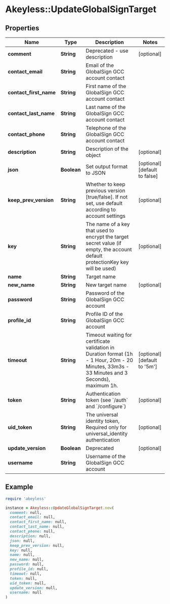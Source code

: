 # Akeyless::UpdateGlobalSignTarget

## Properties

| Name | Type | Description | Notes |
| ---- | ---- | ----------- | ----- |
| **comment** | **String** | Deprecated - use description | [optional] |
| **contact_email** | **String** | Email of the GlobalSign GCC account contact |  |
| **contact_first_name** | **String** | First name of the GlobalSign GCC account contact |  |
| **contact_last_name** | **String** | Last name of the GlobalSign GCC account contact |  |
| **contact_phone** | **String** | Telephone of the GlobalSign GCC account contact |  |
| **description** | **String** | Description of the object | [optional] |
| **json** | **Boolean** | Set output format to JSON | [optional][default to false] |
| **keep_prev_version** | **String** | Whether to keep previous version [true/false]. If not set, use default according to account settings | [optional] |
| **key** | **String** | The name of a key that used to encrypt the target secret value (if empty, the account default protectionKey key will be used) | [optional] |
| **name** | **String** | Target name |  |
| **new_name** | **String** | New target name | [optional] |
| **password** | **String** | Password of the GlobalSign GCC account |  |
| **profile_id** | **String** | Profile ID of the GlobalSign GCC account |  |
| **timeout** | **String** | Timeout waiting for certificate validation in Duration format (1h - 1 Hour, 20m - 20 Minutes, 33m3s - 33 Minutes and 3 Seconds), maximum 1h. | [optional][default to &#39;5m&#39;] |
| **token** | **String** | Authentication token (see &#x60;/auth&#x60; and &#x60;/configure&#x60;) | [optional] |
| **uid_token** | **String** | The universal identity token, Required only for universal_identity authentication | [optional] |
| **update_version** | **Boolean** | Deprecated | [optional] |
| **username** | **String** | Username of the GlobalSign GCC account |  |

## Example

```ruby
require 'akeyless'

instance = Akeyless::UpdateGlobalSignTarget.new(
  comment: null,
  contact_email: null,
  contact_first_name: null,
  contact_last_name: null,
  contact_phone: null,
  description: null,
  json: null,
  keep_prev_version: null,
  key: null,
  name: null,
  new_name: null,
  password: null,
  profile_id: null,
  timeout: null,
  token: null,
  uid_token: null,
  update_version: null,
  username: null
)
```

